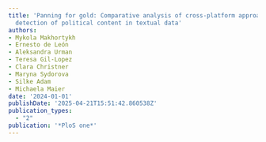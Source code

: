 ```yaml
---
title: 'Panning for gold: Comparative analysis of cross-platform approaches for automated
  detection of political content in textual data'
authors:
- Mykola Makhortykh
- Ernesto de León
- Aleksandra Urman
- Teresa Gil-Lopez
- Clara Christner
- Maryna Sydorova
- Silke Adam
- Michaela Maier
date: '2024-01-01'
publishDate: '2025-04-21T15:51:42.860538Z'
publication_types:
  - "2"
publication: '*PloS one*'
---
```

